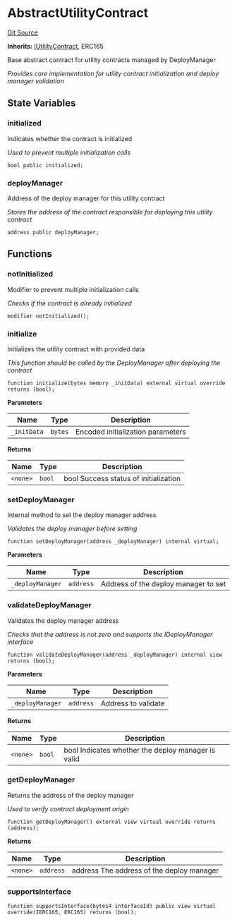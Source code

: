# AbstractUtilityContract
[Git Source](https://github.com-personal/danseren/smart-deployer/blob/5e1d785c7889313bede419942a1bc275bae6bb22/contracts\UtilityContract\AbstractUtilityContract.sol)

**Inherits:**
[IUtilityContract](/contracts\UtilityContract\IUtilityContract.sol\interface.IUtilityContract.md), ERC165

Base abstract contract for utility contracts managed by DeployManager

*Provides core implementation for utility contract initialization and deploy manager validation*


## State Variables
### initialized
Indicates whether the contract is initialized

*Used to prevent multiple initialization calls*


```solidity
bool public initialized;
```


### deployManager
Address of the deploy manager for this utility contract

*Stores the address of the contract responsible for deploying this utility contract*


```solidity
address public deployManager;
```


## Functions
### notInitialized

Modifier to prevent multiple initialization calls

*Checks if the contract is already initialized*


```solidity
modifier notInitialized();
```

### initialize

Initializes the utility contract with provided data

*This function should be called by the DeployManager after deploying the contract*


```solidity
function initialize(bytes memory _initData) external virtual override returns (bool);
```
**Parameters**

|Name|Type|Description|
|----|----|-----------|
|`_initData`|`bytes`|Encoded initialization parameters|

**Returns**

|Name|Type|Description|
|----|----|-----------|
|`<none>`|`bool`|bool Success status of initialization|


### setDeployManager

Internal method to set the deploy manager address

*Validates the deploy manager before setting*


```solidity
function setDeployManager(address _deployManager) internal virtual;
```
**Parameters**

|Name|Type|Description|
|----|----|-----------|
|`_deployManager`|`address`|Address of the deploy manager to set|


### validateDeployManager

Validates the deploy manager address

*Checks that the address is not zero and supports the IDeployManager interface*


```solidity
function validateDeployManager(address _deployManager) internal view returns (bool);
```
**Parameters**

|Name|Type|Description|
|----|----|-----------|
|`_deployManager`|`address`|Address to validate|

**Returns**

|Name|Type|Description|
|----|----|-----------|
|`<none>`|`bool`|bool Indicates whether the deploy manager is valid|


### getDeployManager

Returns the address of the deploy manager

*Used to verify contract deployment origin*


```solidity
function getDeployManager() external view virtual override returns (address);
```
**Returns**

|Name|Type|Description|
|----|----|-----------|
|`<none>`|`address`|address The address of the deploy manager|


### supportsInterface


```solidity
function supportsInterface(bytes4 interfaceId) public view virtual override(IERC165, ERC165) returns (bool);
```

